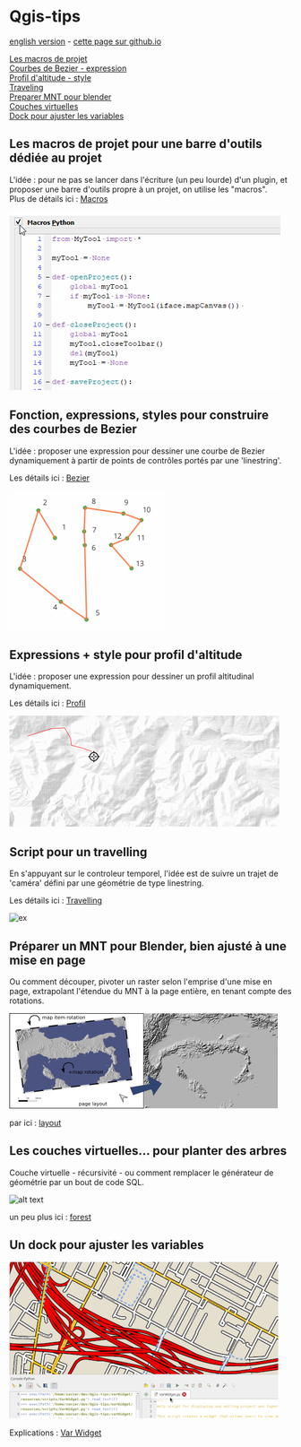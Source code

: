 # Qgis-tips

[english version](README.md) - [cette page sur github.io](https://xcaeag.github.io/Qgis-tips/)

[Les macros de projet](#les-macros-de-projet-pour-une-barre-doutils-dédiée-au-projet)\
[Courbes de Bezier - expression](#fonction-expressions-styles-pour-construire-des-courbes-de-bezier)\
[Profil d'altitude - style](#expressions--style-pour-profil-daltitude)\
[Traveling](#script-pour-un-travelling)\
[Preparer MNT pour blender](#préparer-un-mnt-pour-blender-bien-ajusté-à-une-mise-en-page)\
[Couches virtuelles](#les-couches-virtuelles-pour-planter-des-arbres)\
[Dock pour ajuster les variables](#un-dock-pour-ajuster-les-variables)

## Les macros de projet pour une barre d'outils dédiée au projet

L'idée : pour ne pas se lancer dans l'écriture (un peu lourde) d'un plugin, et proposer une barre d'outils propre à un projet, on utilise les "macros".  
Plus de détails ici : [Macros](macros/LISEZMOI.md)

![macro demo](macros/macros.gif)

## Fonction, expressions, styles pour construire des courbes de Bezier

L'idée : proposer une expression pour dessiner une courbe de Bezier dynamiquement à partir de points de contrôles portés par une 'linestring'.

Les détails ici : [Bezier](bezier/LISEZMOI.md)

![bezier demo](bezier/bezier2.gif)

## Expressions + style pour profil d'altitude

L'idée : proposer une expression pour dessiner un profil altitudinal dynamiquement.

Les détails ici : [Profil](profil/LISEZMOI.md)

![Démo](profil/profil.gif)

## Script pour un travelling

En s'appuyant sur le controleur temporel, l'idée est de suivre un trajet de 'caméra' défini par une géométrie de type linestring. 

Les détails ici : [Travelling](travelling/LISEZMOI.md)

![ex](travelling/plantorel.gif)

## Préparer un MNT pour Blender, bien ajusté à une mise en page

Ou comment découper, pivoter un raster selon l'emprise d'une mise en page, extrapolant l'étendue du MNT à la page entière, en tenant compte des rotations.

![alt text](layout/resources/transformation.png)

par ici : [layout](layout/LISEZMOI.md)

## Les couches virtuelles... pour planter des arbres

Couche virtuelle - récursivité - ou comment remplacer le générateur de géométrie par un bout de code SQL.

![alt text](forest/resources/forest.gif)

un peu plus ici : [forest](forest/LISEZMOI.md)

## Un dock pour ajuster les variables

![alt text](varWidget/resources/demo-480.gif)

Explications : [Var Widget](varWidget/LISEZMOI.md)